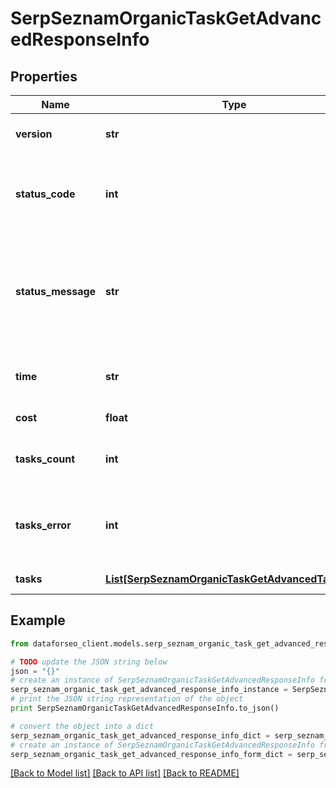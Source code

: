 # SerpSeznamOrganicTaskGetAdvancedResponseInfo


## Properties

Name | Type | Description | Notes
------------ | ------------- | ------------- | -------------
**version** | **str** | the current version of the API | [optional] 
**status_code** | **int** | general status code you can find the full list of the response codes here | [optional] 
**status_message** | **str** | general informational message you can find the full list of general informational messages here | [optional] 
**time** | **str** | total execution time, seconds | [optional] 
**cost** | **float** | total tasks cost, USD | [optional] 
**tasks_count** | **int** | the number of tasks in the tasks array | [optional] 
**tasks_error** | **int** | the number of tasks in the tasks array returned with an error | [optional] 
**tasks** | [**List[SerpSeznamOrganicTaskGetAdvancedTaskInfo]**](SerpSeznamOrganicTaskGetAdvancedTaskInfo.md) | array of tasks | [optional] 

## Example

```python
from dataforseo_client.models.serp_seznam_organic_task_get_advanced_response_info import SerpSeznamOrganicTaskGetAdvancedResponseInfo

# TODO update the JSON string below
json = "{}"
# create an instance of SerpSeznamOrganicTaskGetAdvancedResponseInfo from a JSON string
serp_seznam_organic_task_get_advanced_response_info_instance = SerpSeznamOrganicTaskGetAdvancedResponseInfo.from_json(json)
# print the JSON string representation of the object
print SerpSeznamOrganicTaskGetAdvancedResponseInfo.to_json()

# convert the object into a dict
serp_seznam_organic_task_get_advanced_response_info_dict = serp_seznam_organic_task_get_advanced_response_info_instance.to_dict()
# create an instance of SerpSeznamOrganicTaskGetAdvancedResponseInfo from a dict
serp_seznam_organic_task_get_advanced_response_info_form_dict = serp_seznam_organic_task_get_advanced_response_info.from_dict(serp_seznam_organic_task_get_advanced_response_info_dict)
```
[[Back to Model list]](../README.md#documentation-for-models) [[Back to API list]](../README.md#documentation-for-api-endpoints) [[Back to README]](../README.md)


